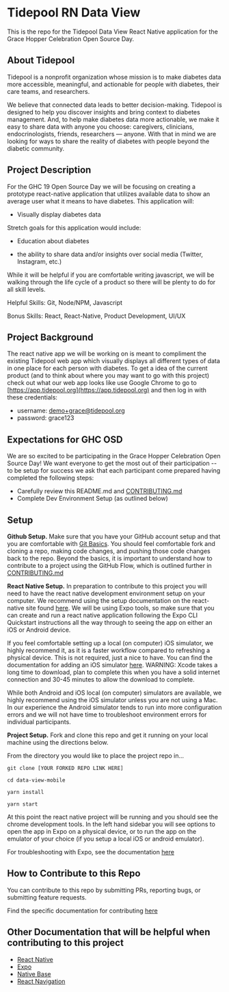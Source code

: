 # Tidepool RN Data View

This is the repo for the Tidepool Data View React Native application for the Grace Hopper Celebration Open Source Day.


## About Tidepool

Tidepool is a nonprofit organization whose mission is to make diabetes data more accessible, meaningful, and actionable for people with diabetes, their care teams, and researchers.

We believe that connected data leads to better decision-making. Tidepool is designed to help you discover insights and bring context to diabetes management. And, to help make diabetes data more actionable, we make it easy to share data with anyone you choose: caregivers, clinicians, endocrinologists, friends, researchers — anyone. With that in mind we are looking for ways to share the reality of diabetes with people beyond the diabetic community.


## Project Description

For the GHC 19 Open Source Day we will be focusing on creating a prototype react-native application that utilizes available data to show an average user what it means to have diabetes. This application will:

- Visually display diabetes data

Stretch goals for this application would include:

- Education about diabetes

- the ability to share data and/or insights over social media (Twitter, Instagram, etc.)

While it will be helpful if you are comfortable writing javascript, we will be walking through the life cycle of a product so there will be plenty to do for all skill levels.

Helpful Skills: Git, Node/NPM, Javascript

Bonus Skills: React, React-Native, Product Development, UI/UX


## Project Background

The react native app we will be working on is meant to compliment the existing Tidepool web app which visually displays all different types of data in one place for each person with diabetes. To get a idea of the current product (and to think about where you may want to go with this project) check out what our web app looks like use Google Chrome to go to [https://app.tidepool.org](https://app.tidepool.org) and then log in with these credentials:
- username: demo+grace@tidepool.org
- password: grace123


## Expectations for GHC OSD

We are so excited to be participating in the Grace Hopper Celebration Open Source Day! We want everyone to get the most out of their participation -- to be setup for success we ask that each participant come prepared having completed the following steps: 

- Carefully review this README.md and [CONTRIBUTING.md](https://github.com/tidepool-org/data-view-mobile/blob/master/CONTRIBUTING.md)
- Complete Dev Environment Setup (as outlined below)


## Setup

**Github Setup.** Make sure that you have your GitHub account setup and that you are comfortable with [Git Basics](https://git-scm.com/book/en/v1/Git-Basics). You should feel comfortable fork and cloning a repo, making code changes, and pushing those code changes back to the repo. Beyond the basics, it is important to understand how to contribute to a project using the GitHub Flow, which is outlined further in [CONTRIBUTING.md](https://github.com/tidepool-org/data-view-mobile/blob/master/CONTRIBUTING.md)


**React Native Setup.** In preparation to contribute to this project you will need to have the react native development environment setup on your computer. We recommend using the setup documentation on the react-native site found [here](https://facebook.github.io/react-native/docs/getting-started). We will be using Expo tools, so make sure that you can create and run a react native application following the Expo CLI Quickstart instructions all the way through to seeing the app on either an iOS or Android device. 

If you feel comfortable setting up a local (on computer) iOS simulator, we highly recommend it, as it is a faster workflow compared to refreshing a physical device. This is not required, just a nice to have. You can find the documentation for adding an iOS simulator [here](https://docs.expo.io/versions/latest/workflow/ios-simulator/). WARNING: Xcode takes a long time to download, plan to complete this when you have a solid internet connection and 30-45 minutes to allow the download to complete.

While both Android and iOS local (on computer) simulators are available, we highly recommend using the iOS simulator unless you are not using a Mac. In our experience the Android simulator tends to run into more configuration errors and we will not have time to troubleshoot environment errors for individual participants.


**Project Setup.** Fork and clone this repo and get it running on your local machine using the directions below.

From the directory you would like to place the project repo in...

```git clone [YOUR FORKED REPO LINK HERE]```

```cd data-view-mobile```

```yarn install```

```yarn start```


At this point the react native project will be running and you should see the chrome development tools. In the left hand sidebar you will see options to open the app in Expo on a physical device, or to run the app on the emulator of your choice (if you setup a local iOS or android emulator).

For troubleshooting with Expo, see the documentation [here](https://docs.expo.io/versions/latest/)


## How to Contribute to this Repo

You can contribute to this repo by submitting PRs, reporting bugs, or submitting feature requests.

Find the specific documentation for contributing [here](https://github.com/tidepool-org/data-view-mobile/blob/master/CONTRIBUTING.md)


## Other Documentation that will be helpful when contributing to this project

- [React Native](https://facebook.github.io/react-native/)
- [Expo](https://docs.expo.io/versions/latest/)
- [Native Base](https://docs.nativebase.io)
- [React Navigation](https://reactnavigation.org)